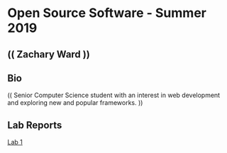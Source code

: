 # Open Source Software - Summer 2019
## (( Zachary Ward ))

## Bio
(( Senior Computer Science student with an interest in web development
and exploring new and popular frameworks. ))

## Lab Reports
[Lab 1](labs/lab-01/report.md)
